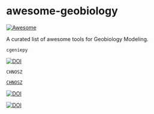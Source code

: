 # awesome-geobiology
[![Awesome](https://awesome.re/badge.svg)](https://awesome.re)



A curated list of awesome tools for Geobiology Modeling.




`cgeniepy`

[![DOI](https://joss.theoj.org/papers/10.21105/joss.06762/status.svg)](https://doi.org/10.21105/joss.06762)



`CHNOSZ`


[`CHNOSZ`](https://chnosz.net/)


[![DOI](https://zenodo.org/badge/DOI/10.3389/feart.2019.00180.svg)](https://doi.org/10.3389/feart.2019.00180)



[![DOI](https://img.shields.io/badge/DOI-10.3389/feart.2019.00180-brightgreen.svg)](https://doi.org/10.3389/feart.2019.00180)

